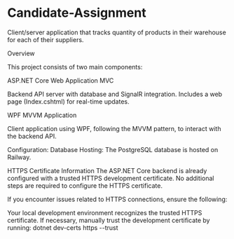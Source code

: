 # Candidate-Assignment
 Client/server application that tracks quantity of products in their warehouse for each of their suppliers.

Overview

This project consists of two main components:

ASP.NET Core Web Application MVC

Backend API server with database and SignalR integration.
Includes a web page (Index.cshtml) for real-time updates.

WPF MVVM Application

Client application using WPF, following the MVVM pattern, to interact with the backend API.

Configuration:
Database Hosting: The PostgreSQL database is hosted on Railway.

HTTPS Certificate Information
The ASP.NET Core backend is already configured with a trusted HTTPS development certificate. No additional steps are required to configure the HTTPS certificate.

If you encounter issues related to HTTPS connections, ensure the following:

Your local development environment recognizes the trusted HTTPS certificate.
If necessary, manually trust the development certificate by running:
dotnet dev-certs https --trust
